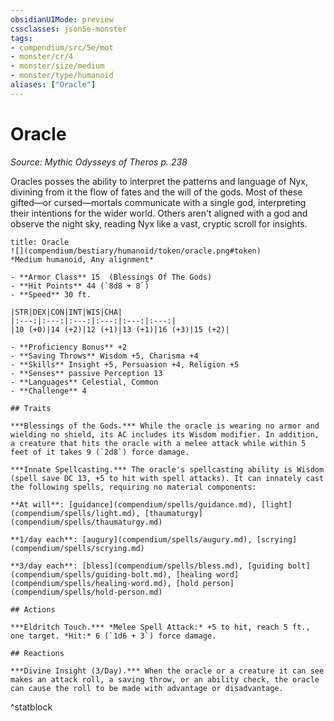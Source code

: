 ```yaml
---
obsidianUIMode: preview
cssclasses: json5e-monster
tags:
- compendium/src/5e/mot
- monster/cr/4
- monster/size/medium
- monster/type/humanoid
aliases: ["Oracle"]
---
```

# Oracle
*Source: Mythic Odysseys of Theros p. 238*  

Oracles posses the ability to interpret the patterns and language of Nyx, divining from it the flow of fates and the will of the gods. Most of these gifted—or cursed—mortals communicate with a single god, interpreting their intentions for the wider world. Others aren't aligned with a god and observe the night sky, reading Nyx like a vast, cryptic scroll for insights.

```ad-statblock
title: Oracle
![](compendium/bestiary/humanoid/token/oracle.png#token)
*Medium humanoid, Any alignment*

- **Armor Class** 15  (Blessings Of The Gods)
- **Hit Points** 44 (`8d8 + 8`)
- **Speed** 30 ft.

|STR|DEX|CON|INT|WIS|CHA|
|:---:|:---:|:---:|:---:|:---:|:---:|
|10 (+0)|14 (+2)|12 (+1)|13 (+1)|16 (+3)|15 (+2)|

- **Proficiency Bonus** +2
- **Saving Throws** Wisdom +5, Charisma +4
- **Skills** Insight +5, Persuasion +4, Religion +5
- **Senses** passive Perception 13
- **Languages** Celestial, Common
- **Challenge** 4

## Traits

***Blessings of the Gods.*** While the oracle is wearing no armor and wielding no shield, its AC includes its Wisdom modifier. In addition, a creature that hits the oracle with a melee attack while within 5 feet of it takes 9 (`2d8`) force damage.

***Innate Spellcasting.*** The oracle's spellcasting ability is Wisdom (spell save DC 13, +5 to hit with spell attacks). It can innately cast the following spells, requiring no material components:

**At will**: [guidance](compendium/spells/guidance.md), [light](compendium/spells/light.md), [thaumaturgy](compendium/spells/thaumaturgy.md)

**1/day each**: [augury](compendium/spells/augury.md), [scrying](compendium/spells/scrying.md)

**3/day each**: [bless](compendium/spells/bless.md), [guiding bolt](compendium/spells/guiding-bolt.md), [healing word](compendium/spells/healing-word.md), [hold person](compendium/spells/hold-person.md)

## Actions

***Eldritch Touch.*** *Melee Spell Attack:* +5 to hit, reach 5 ft., one target. *Hit:* 6 (`1d6 + 3`) force damage.

## Reactions

***Divine Insight (3/Day).*** When the oracle or a creature it can see makes an attack roll, a saving throw, or an ability check, the oracle can cause the roll to be made with advantage or disadvantage.
```
^statblock